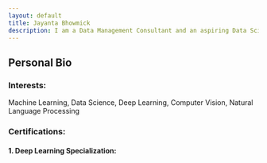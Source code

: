 ```yaml
---
layout: default
title: Jayanta Bhowmick
description: I am a Data Management Consultant and an aspiring Data Scientist. I am currently applying for Master's in Computer Science for Fall '19.
---
```


## **Personal Bio**

### **Interests:** 
Machine Learning, Data Science, Deep Learning, Computer Vision, Natural Language Processing

### **Certifications:**
#### **1. Deep Learning Specialization:**

